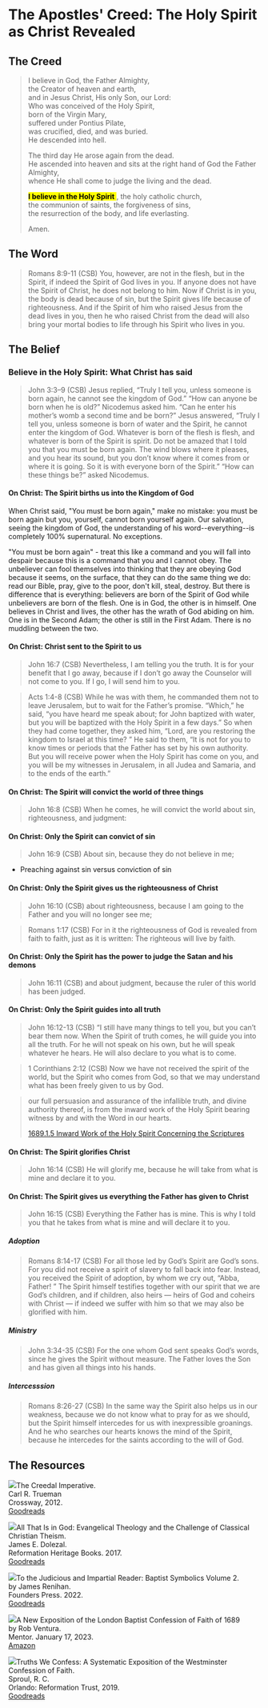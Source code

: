# The Apostles' Creed: The Holy Spirit as Christ Revealed

<style>

  bgy { 
  background-color: yellow;
  color: black;
  }

</style>

## The Creed

>I believe in God, the Father Almighty,  
>the Creator of heaven and earth,  
>and in Jesus Christ, His only Son, our Lord:  
>Who was conceived of the Holy Spirit,  
>born of the Virgin Mary,  
>suffered under Pontius Pilate,  
>was crucified, died, and was buried.  
>He descended into hell.  
>  
>The third day He arose again from the dead.  
>He ascended into heaven and sits at the right hand of God the Father Almighty,  
>whence He shall come to judge the living and the dead.  
>  
><bgy> **I believe in the Holy Spirit** </bgy>, the holy catholic church,  
>the communion of saints, the forgiveness of sins,  
>the resurrection of the body, and life everlasting.  
>  
>Amen.

## The Word

>Romans 8:9-11 (CSB) You, however, are not in the flesh, but in the Spirit, if indeed the Spirit of God lives in you. If anyone does not have the Spirit of Christ, he does not belong to him. Now if Christ is in you, the body is dead because of sin, but the Spirit gives life because of righteousness. And if the Spirit of him who raised Jesus from the dead lives in you, then he who raised Christ from the dead will also bring your mortal bodies to life through his Spirit who lives in you.

## The Belief

### Believe in the Holy Spirit: What Christ has said

>John 3:3–9 (CSB) Jesus replied, “Truly I tell you, unless someone is born again, he cannot see the kingdom of God.” “How can anyone be born when he is old?” Nicodemus asked him. “Can he enter his mother’s womb a second time and be born?” Jesus answered, “Truly I tell you, unless someone is born of water and the Spirit, he cannot enter the kingdom of God. Whatever is born of the flesh is flesh, and whatever is born of the Spirit is spirit. Do not be amazed that I told you that you must be born again. The wind blows where it pleases, and you hear its sound, but you don’t know where it comes from or where it is going. So it is with everyone born of the Spirit.” “How can these things be?” asked Nicodemus.

#### On Christ: The Spirit births us into the Kingdom of God

When Christ said, "You must be born again," make no mistake: you must be born again but you, yourself, cannot born yourself again. Our salvation, seeing the kingdom of God, the understanding of his word--everything--is completely 100% supernatural. No exceptions.

"You must be born again" - treat this like a command and you will fall into despair because this is a command that you and I cannot obey. The unbeliever can fool themselves into thinking that they are obeying God because it seems, on the surface, that they can do the same thing we do: read our Bible, pray, give to the poor, don't kill, steal, destroy. But there is difference that is everything: believers are born of the Spirit of God while unbelievers are born of the flesh. One is in God, the other is in himself. One believes in Christ and lives, the other has the wrath of God abiding on him. One is in the Second Adam; the other is still in the First Adam. There is no muddling between the two.

#### On Christ: Christ sent to the Spirit to us

>John 16:7 (CSB) Nevertheless, I am telling you the truth. It is for your benefit that I go away, because if I don’t go away the Counselor will not come to you. If I go, I will send him to you. 

>Acts 1:4-8 (CSB) While he was with them, he commanded them not to leave Jerusalem, but to wait for the Father’s promise. “Which,” he said, “you have heard me speak about; for John baptized with water, but you will be baptized with the Holy Spirit in a few days.” So when they had come together, they asked him, “Lord, are you restoring the kingdom to Israel at this time? ” He said to them, “It is not for you to know times or periods that the Father has set by his own authority. But you will receive power when the Holy Spirit has come on you, and you will be my witnesses in Jerusalem, in all Judea and Samaria, and to the ends of the earth.”

#### On Christ: The Spirit will convict the world of three things

>John 16:8 (CSB) When he comes, he will convict the world about sin, righteousness, and judgment: 

#### On Christ: Only the Spirit can convict of sin

>John 16:9 (CSB) About sin, because they do not believe in me; 

- Preaching against sin versus conviction of sin 

#### On Christ: Only the Spirit gives us the righteousness of Christ

>John 16:10 (CSB) about righteousness, because I am going to the Father and you will no longer see me;

>Romans 1:17 (CSB) For in it the righteousness of God is revealed from faith to faith, just as it is written: The righteous will live by faith.

#### On Christ: Only the Spirit has the power to judge the Satan and his demons

>John 16:11 (CSB) and about judgment, because the ruler of this world has been judged. 

#### On Christ: Only the Spirit guides into all truth

>John 16:12-13 (CSB) “I still have many things to tell you, but you can’t bear them now. When the Spirit of truth comes, he will guide you into all the truth. For he will not speak on his own, but he will speak whatever he hears. He will also declare to you what is to come. 

>1 Corinthians 2:12 (CSB) Now we have not received the spirit of the world, but the Spirit who comes from God, so that we may understand what has been freely given to us by God.

>our full persuasion and assurance of the infallible truth, and divine authority thereof, is from the inward work of the Holy Spirit bearing witness by and with the Word in our hearts.
>
>[1689.1.5 Inward Work of the Holy Spirit Concerning the Scriptures](https://theologic.us/posts/confession-1689/1689-1-5-the-inward-work-of-holy-spirit-concerning-scripture/)

#### On Christ: The Spirit glorifies Christ

>John 16:14 (CSB) He will glorify me, because he will take from what is mine and declare it to you. 

#### On Christ: The Spirit gives us everything the Father has given to Christ

>John 16:15 (CSB) Everything the Father has is mine. This is why I told you that he takes from what is mine and will declare it to you.

##### Adoption

>Romans 8:14-17 (CSB) For all those led by God’s Spirit are God’s sons. For you did not receive a spirit of slavery to fall back into fear. Instead, you received the Spirit of adoption, by whom we cry out, “Abba, Father! ” The Spirit himself testifies together with our spirit that we are God’s children, and if children, also heirs — heirs of God and coheirs with Christ — if indeed we suffer with him so that we may also be glorified with him.

##### Ministry

>John 3:34-35 (CSB) For the one whom God sent speaks God’s words, since he gives the Spirit without measure. The Father loves the Son and has given all things into his hands.

##### Intercesssion

>Romans 8:26-27 (CSB) In the same way the Spirit also helps us in our weakness, because we do not know what to pray for as we should, but the Spirit himself intercedes for us with inexpressible groanings. And he who searches our hearts knows the mind of the Spirit, because he intercedes for the saints according to the will of God.

## The Resources

<img src="/images/book-creedal-imperative-trueman.jpg">The Creedal Imperative.  
Carl R. Trueman  
Crossway, 2012.  
[Goodreads](https://www.goodreads.com/book/show/14452976-the-creedal-imperative?ac=1&from_search=true&qid=GTaJVGWwOY&rank=1)

<p style="clear:both;">

<img src="/images/book-all-that-is-God-dolezal.jpg">All That Is in God: Evangelical Theology and the Challenge of Classical Christian Theism.  
James E. Dolezal.  
Reformation Heritage Books. 2017.  
[Goodreads](https://www.goodreads.com/book/show/35783848-all-that-is-in-god?from_search=true&from_srp=true&qid=HZn57Z1Qqc&rank=3)

<p style="clear:both;">

<img src="/images/confession-1689-judacious-reader-renihan.png">To the Judicious and Impartial Reader: Baptist Symbolics Volume 2.  
by James Renihan.  
Founders Press. 2022.  
[Goodreads](https://www.goodreads.com/book/show/17867976-modern-exposition-of-the-1689-baptist-confession-of-faith)

<p style="clear:both;">

<img src="/images/confession-1689-new-exposition-ventura.jpg">A New Exposition of the London Baptist Confession of Faith of 1689    
by Rob Ventura.  
Mentor. January 17, 2023.  
[Amazon](https://www.amazon.com/Exposition-London-Baptist-Confession-Faith/dp/1527108902/ref=asc_df_1527108902/?tag=hyprod-20&linkCode=df0&hvadid=598295323603&hvpos=&hvnetw=g&hvrand=3877532160906942020&hvpone=&hvptwo=&hvqmt=&hvdev=c&hvdvcmdl=&hvlocint=&hvlocphy=9014286&hvtargid=pla-1722666080628&psc=1)

<p style="clear:both;">

<img src="/images/confession-wcf-truths-we-confess-sproul.jpg">Truths We Confess: A Systematic Exposition of the Westminster Confession of Faith.  
Sproul, R. C.    
Orlando: Reformation Trust, 2019.  
[Goodreads](https://www.goodreads.com/book/show/50024945-truths-we-confess?ac=1&from_search=true&qid=ssTkBgIFwE&rank=1)

<p style="clear:both;">
